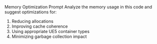 Memory Optimization Prompt
Analyze the memory usage in this code and suggest optimizations for:
1. Reducing allocations
2. Improving cache coherence
3. Using appropriate UE5 container types
4. Minimizing garbage collection impact